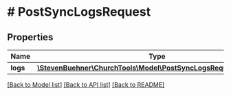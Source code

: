 # # PostSyncLogsRequest

## Properties

Name | Type | Description | Notes
------------ | ------------- | ------------- | -------------
**logs** | [**\StevenBuehner\ChurchTools\Model\PostSyncLogsRequestLogsInner[]**](PostSyncLogsRequestLogsInner.md) |  |

[[Back to Model list]](../../README.md#models) [[Back to API list]](../../README.md#endpoints) [[Back to README]](../../README.md)
